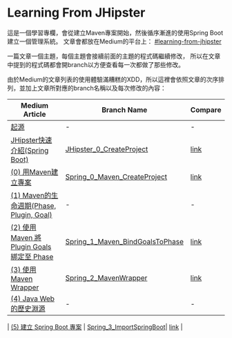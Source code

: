 # Learning From JHipster

這是一個學習專欄，會從建立Maven專案開始，然後循序漸進的使用Spring Boot建立一個管理系統。
文章會都放在Medium的平台上： [#learning-from-jhipster](https://medium.com/learning-from-jhipster)

一篇文章一個主題，每個主題會接續前面的主題的程式碼繼續修改，
所以在文章中提到的程式碼都會開branch以方便查看每一次都做了那些修改。

由於Medium的文章列表的使用體驗滿糟糕的XDD，所以這裡會依照文章的次序排列，並加上文章所對應的branch名稱以及每次修改的內容：

| Medium Article | Branch Name | Compare |
| ------ | ------ | ------ |
| [起源](https://medium.com/learning-from-jhipster/%E8%B5%B7%E6%BA%90-10638422db6c) | - | - |
| [JHipster快速介紹(Spring Boot)](https://medium.com/learning-from-jhipster/jhipster%E5%BF%AB%E9%80%9F%E4%BB%8B%E7%B4%B9-spring-boot-4287f29087d0) | [JHipster_0_CreateProject](https://github.com/alberthyd/learning-from-jhipster/tree/JHipster_0_CreateProject) | [link](https://github.com/alberthyd/learning-from-jhipster/compare/master...JHipster_0_CreateProject) |
| [(0) 用Maven建立專案](https://medium.com/learning-from-jhipster/0-%E7%94%A8maven%E5%BB%BA%E7%AB%8B%E5%B0%88%E6%A1%88-1f504f9a712b) |[Spring_0_Maven_CreateProject](https://github.com/alberthyd/learning-from-jhipster/tree/Spring_0_Maven_CreateProject)| [link](https://github.com/alberthyd/learning-from-jhipster/compare/master...Spring_0_Maven_CreateProject) |
| [(1) Maven的生命週期(Phase, Plugin, Goal)](https://medium.com/learning-from-jhipster/1-maven%E7%9A%84%E7%94%9F%E5%91%BD%E9%80%B1%E6%9C%9F-phase-plugin-goal-d69a2591dc45) | - | - |
| [(2) 使用 Maven 將 Plugin Goals 綁定至 Phase](https://medium.com/learning-from-jhipster/2-%E5%B0%87-plugin-goals-%E7%B6%81%E5%AE%9A%E8%87%B3-phase-13c6b6b8d9bd) | [Spring_1_Maven_BindGoalsToPhase](https://github.com/alberthyd/learning-from-jhipster/tree/Spring_1_Maven_BindGoalsToPhase) | [link](https://github.com/alberthyd/learning-from-jhipster/compare/Spring_0_Maven_CreateProject...Spring_1_Maven_BindGoalsToPhase) |
| [(3) 使用 Maven Wrapper](https://medium.com/learning-from-jhipster/3-%E4%BD%BF%E7%94%A8-maven-wrapper-f4b7e460278) | [Spring_2_MavenWrapper](https://github.com/alberthyd/learning-from-jhipster/tree/Spring_2_MavenWrapper)| [link](https://github.com/alberthyd/learning-from-jhipster/compare/Spring_1_Maven_BindGoalsToPhase...Spring_2_MavenWrapper) |
| [(4) Java Web 的歷史淵源](https://medium.com/learning-from-jhipster/4-java-web-%E7%9A%84%E6%AD%B7%E5%8F%B2%E6%B7%B5%E6%BA%90-2e324135c808) | - | - |

| [(5) 建立 Spring Boot 專案](https://medium.com/learning-from-jhipster/5-%E5%BB%BA%E7%AB%8B-spring-boot-%E5%B0%88%E6%A1%88-e7291a050ea1) | [Spring_3_ImportSpringBoot](https://github.com/alberthyd/learning-from-jhipster/tree/Spring_3_ImportSpringBoot)| [link](https://github.com/alberthyd/learning-from-jhipster/compare/Spring_2_MavenWrapper...Spring_3_ImportSpringBoot) |

